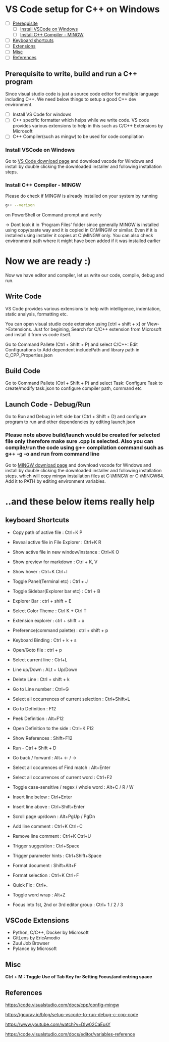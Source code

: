 # VS Code setup for C++ on Windows

- [ ] [Prerequisite ](#shortkey)
    - [ ] [Install VSCode on Windows ](#vs_install)
    - [ ] [Install C++ Compiler - MINGW ](#compiler_install)
- [ ] [Keyboard shortcuts ](#shortkey)
- [ ] [Extensions](#ext)
- [ ] [Misc](#ext)
- [ ] [References](#ref)

## <a name = basics> Prerequisite to write, build and run a C++ program</a>

Since visual studio code is just a source code editor for multiple language including C++. We need below things to setup a good C++ dev environment.

- [ ] Install VS Code for windows
- [ ] C++ specific formatter which helps while we write code. VS code provides various extensions to help in this such as C/C++ Extensions by Microsoft
- [ ] C++ Compiler(such as mingw) to be used for code compilation

### <a name = vs_install>Install VSCode on Windows</a>
Go to [VS Code download page](https://code.visualstudio.com/download) and download vscode for Windows and install by double clicking the downloaded installer and following installation steps. 

### <a name = compiler_install>Install C++ Compiler - MINGW</a>

Please do check if MINGW is already installed on your system by running 
```sh
g++ --verison 
```
on PowerShell or Command prompt and verify 

-> Dont look it in \'Program Files\' folder since generally MINGW is installed using copy/paste way and it is copied in C:\MINGW or similar. Even if it is installed using installer it copies at C:\MINGW only. You can also check environment path where it might have been added if it was installed earlier

# Now we are ready :)
Now we have editor and compiler, let us write our code, compile, debug and run.

##  Write Code
VS Code provides various extensions to help with intelligence, indentation, static analysis, formatting etc. 

You can open visual studio code extension using [ctrl + shift + x] or View->Extensions. 
Just for begining, Search for C/C++ extension from Microsoft and install it from vs code itself.

Go to Command Pallete (Ctrl + Shift + P) and select C/C++: Edit Configurations to Add dependent includePath and library path in C_CPP_Properties.json

##  Build Code
Go to Command Pallete (Ctrl + Shift + P) and select Task: Configure Task to create/modify task.json to configure compiler path, command etc

##  Launch Code - Debug/Run
Go to Run and Debug in left side bar (Ctrl + Shift + D) and configure program to run and other dependencies by editing launch.json 

### Please note above build/launch would be created for selected file only therefore make sure .cpp is selected. Also you can compile/run the code using  g++ compilation command such as g++ -g <cpp file name> -o <output file name> and run from command line


Go to [MINGW download page](https://sourceforge.net/projects/mingw-w64/files/latest/download) and download vscode for Windows and install by double clicking the downloaded installer and following installation steps. which will copy mingw installation files at C:\MINGW or C:\MINGW64. Add it to PATH by editing environment variables.


# ..and these below items really help


## <a name = shortkey>keyboard Shortcuts</a>
- Copy path of active file : Ctrl+K P 
- Reveal active file in File Explorer : Ctrl+K R 
- Show active file in new window/instance : Ctrl+K O 

- Show preview for markdown : Ctrl + K, V
- Show hover : Ctrl+K Ctrl+I 
- Toggle Panel(Terminal etc) : Ctrl + J
- Toggle Sidebar(Explorer bar etc) : Ctrl + B
- Explorer Bar : ctrl + shift + E
- Select Color Theme : Ctrl K + Ctrl T

- Extension explorer : ctrl + shift + x
- Preference(command palette) : ctrl + shift + p
- Keyboard Binding : Ctrl + k + s
- Open/Goto file : ctrl + p

- Select current line : Ctrl+L 
- Line up/Down : ALt + Up/Down
- Delete Line : Ctrl + shift + k
- Go to Line number : Ctrl+G 
- Select all occurrences of current selection : Ctrl+Shift+L 

- Go to Definition : F12 
- Peek Definition : Alt+F12 
- Open Definition to the side : Ctrl+K F12 
- Show References : Shift+F12 
- Run  - Ctrl + Shift + D

- Go back / forward : Alt+ ← / → 
- Select all occurences of Find match : Alt+Enter 
- Select all occurrences of current word : Ctrl+F2 
- Toggle case-sensitive / regex / whole word : Alt+C / R / W
- Insert line below : Ctrl+Enter 
- Insert line above : Ctrl+Shift+Enter 
- Scroll page up/down : Alt+PgUp / PgDn 
- Add line comment : Ctrl+K Ctrl+C 
- Remove line comment : Ctrl+K Ctrl+U 

- Trigger suggestion : Ctrl+Space 
- Trigger parameter hints : Ctrl+Shift+Space 
- Format document : Shift+Alt+F 
- Format selection : Ctrl+K Ctrl+F 
- Quick Fix : Ctrl+. 
- Toggle word wrap : Alt+Z 


- Focus into 1st, 2nd or 3rd editor group : Ctrl+ 1 / 2 / 3 

## <a name = ext>VSCode Extensions</a>
- Python, C/C++, Docker by Microsoft
- GitLens by EricAmodio
- Zuul Job Browser
- Pylance by Microsoft

## <a name = misc>Misc</a>
**Ctrl + M  : Toggle Use of Tab Key for Setting Focus/and entring space**

## <a name = ref>References</a> 
https://code.visualstudio.com/docs/cpp/config-mingw
    
https://gourav.io/blog/setup-vscode-to-run-debug-c-cpp-code

https://www.youtube.com/watch?v=DIw02CaEusY

https://code.visualstudio.com/docs/editor/variables-reference
